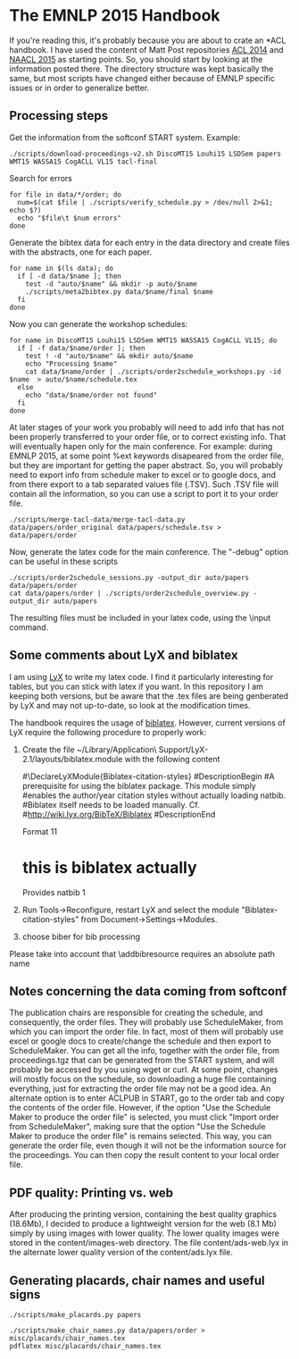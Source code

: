 # The EMNLP 2015 Handbook

If you're reading this, it's probably because you are about to crate an *ACL handbook. 
I have used the content of Matt Post repositories [ACL 2014](https://github.com/mjpost/acl2014-handbook) and [NAACL 2015](https://github.com/mjpost/naacl15-handbook) as starting points. So, you should start by looking at the information posted there.
The directory structure was kept basically the same, but most scripts have changed either because of EMNLP specific issues or in order to generalize better. 

## Processing steps
Get the information from the softconf START system. Example:
    
    ./scripts/download-proceedings-v2.sh DiscoMT15 Louhi15 LSDSem papers WMT15 WASSA15 CogACLL VL15 tacl-final
 
Search for errors 

    for file in data/*/order; do
      num=$(cat $file | ./scripts/verify_schedule.py > /dev/null 2>&1; echo $?)
      echo "$file\t $num errors"
    done

Generate the bibtex data for each entry in the data directory and create files with the abstracts, one for each paper.

    for name in $(ls data); do
      if [ -d data/$name ]; then
        test -d "auto/$name" && mkdir -p auto/$name
        ./scripts/meta2bibtex.py data/$name/final $name
      fi
    done

Now you can generate the workshop schedules:

    for name in DiscoMT15 Louhi15 LSDSem WMT15 WASSA15 CogACLL VL15; do
      if [ -f data/$name/order ]; then
        test ! -d "auto/$name" && mkdir auto/$name
        echo "Processing $name"
        cat data/$name/order | ./scripts/order2schedule_workshops.py -id $name  > auto/$name/schedule.tex
      else
        echo "data/$name/order not found"
      fi
    done

At later stages of your work you probably will need to add info that has not been properly transferred to your order file, or to correct existing info. That will eventually hapen only for the main conference. For example: during EMNLP 2015, at some point %ext keywords disapeared from the order file, but they are important for getting the paper abstract. So, you will probably need to export info from schedule maker to excel or to google docs, and from there export to a tab separated values file (.TSV). Such .TSV file will contain all the information, so you can use a script to port it to your order file.

    ./scripts/merge-tacl-data/merge-tacl-data.py data/papers/order_original data/papers/schedule.tsv > data/papers/order
  
Now, generate the latex code for the main conference. The "-debug" option can be useful in these scripts

    ./scripts/order2schedule_sessions.py -output_dir auto/papers data/papers/order
    cat data/papers/order | ./scripts/order2schedule_overview.py -output_dir auto/papers

The resulting files must be included in your latex code, using the \input command.

## Some comments about LyX and biblatex

I am using [LyX](http://www.lyx.org) to write my latex code. I find it particularly interesting for tables, but you can stick with latex if you want. In this repository I am keeping both versions, but be aware that the .tex files are being genberated by LyX and may not up-to-date, so look at the modification times.

The handbook requires the usage of [biblatex](https://www.ctan.org/pkg/biblatex). However, current versions of LyX require the following procedure to properly work: 
1) Create the file ~/Library/Application\ Support/LyX-2.1/layouts/biblatex.module with the following content

    #\DeclareLyXModule{Biblatex-citation-styles}
    #DescriptionBegin
    #A prerequisite for using the biblatex package. This module simply
    #enables the author/year citation styles without actually loading natbib.
    #Biblatex itself needs to be loaded manually. Cf.
    #http://wiki.lyx.org/BibTeX/Biblatex
    #DescriptionEnd
    
    Format 11
    
    # this is biblatex actually
    Provides natbib         1

2) Run Tools->Reconfigure, restart LyX and select the module "Biblatex-citation-styles" from Document->Settings->Modules.

3) choose biber for bib processing

Please take into account that \addbibresource requires an absolute path name


## Notes concerning the data coming from softconf

The publication chairs are responsible for creating the schedule, and consequently, the order files. They will probably use ScheduleMaker, from which you can import the order file. In fact, most of them will probably use excel or google docs to create/change the schedule and then export to ScheduleMaker. You can get all the info, together with the order file, from proceedings.tgz that can be generated from the START system, and will probably be accessed by you using wget or curl.
At some point, changes will mostly focus on the schedule, so downloading a huge file containing everything, just for extracting the order file may not be a good idea. An alternate option is to enter ACLPUB in START, go to the order tab and copy the contents of the order file. However, if the option "Use the Schedule Maker to produce the order file" is selected, you must click "Import order from ScheduleMaker", making sure that the option "Use the Schedule Maker to produce the order file" is remains selected. This way, you can generate the order file, even though it will not be the information source for the proceedings. You can then copy the result content to your local order file. 


## PDF quality: Printing vs. web

After producing the printing version, containing the best quality graphics (18.6Mb), I decided to produce a lightweight version for the web (8.1 Mb) simply by using images with lower quality. The lower quality images were stored in the content/images-web directory. The file content/ads-web.lyx in the alternate lower quality version of the content/ads.lyx file.


## Generating placards, chair names and useful signs

    ./scripts/make_placards.py papers

    ./scripts/make_chair_names.py data/papers/order > misc/placards/chair_names.tex
    pdflatex misc/placards/chair_names.tex
    
    
